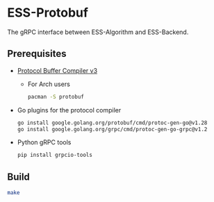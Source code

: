 # ESS-Protobuf

The gRPC interface between ESS-Algorithm and ESS-Backend.

## Prerequisites

* [Protocol Buffer Compiler v3](https://grpc.io/docs/protoc-installation/)
  * For Arch users
    ```bash
    pacman -S protobuf
    ```

* Go plugins for the protocol compiler
  ```bash
  go install google.golang.org/protobuf/cmd/protoc-gen-go@v1.28
  go install google.golang.org/grpc/cmd/protoc-gen-go-grpc@v1.2
  ```

* Python gRPC tools
  ```bash
  pip install grpcio-tools
  ```

## Build

```bash
make
```
